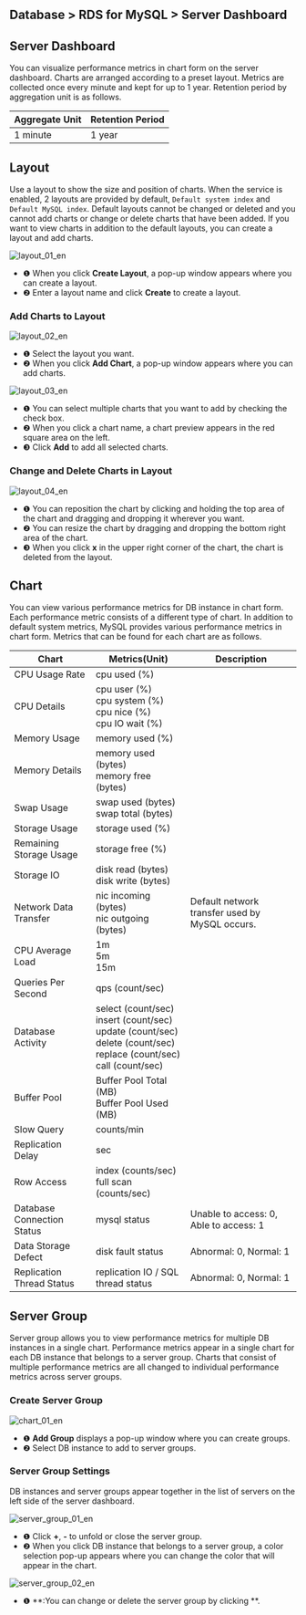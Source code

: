 ## Database > RDS for MySQL > Server Dashboard

## Server Dashboard
You can visualize performance metrics in chart form on the server dashboard. Charts are arranged according to a preset layout. Metrics are collected once every minute and kept for up to 1 year. Retention period by aggregation unit is as follows.

| Aggregate Unit | Retention Period |
|----------------|------------------| 
| 1 minute | 1 year |

## Layout

Use a layout to show the size and position of charts. When the service is enabled, 2 layouts are provided by default, `Default system index` and `Default MySQL index`. Default layouts cannot be changed or deleted and you cannot add charts or change or delete charts that have been added. If you want to view charts in addition to the default layouts, you can create a layout and add charts.

![layout_01_en](https://static-station.ngovc.com/v1/AUTH_3365819a41194e7ca358853f5b2eec52/cdn/prod_rds/mysql/23.04.11/layout_01_en.png)

* ❶ When you click **Create Layout**, a pop-up window appears where you can create a layout.
* ❷ Enter a layout name and click **Create** to create a layout.

### Add Charts to Layout

![layout_02_en](https://static-station.ngovc.com/v1/AUTH_3365819a41194e7ca358853f5b2eec52/cdn/prod_rds/mysql/23.04.11/layout_02_en.png)

* ❶ Select the layout you want.
* ❷ When you click **Add Chart**, a pop-up window appears where you can add charts.

![layout_03_en](https://static-station.ngovc.com/v1/AUTH_3365819a41194e7ca358853f5b2eec52/cdn/prod_rds/mysql/23.04.11/layout_03_en.png)

* ❶ You can select multiple charts that you want to add by checking the check box.
* ❷ When you click a chart name, a chart preview appears in the red square area on the left.
* ❸ Click **Add** to add all selected charts.

### Change and Delete Charts in Layout

![layout_04_en](https://static-station.ngovc.com/v1/AUTH_3365819a41194e7ca358853f5b2eec52/cdn/prod_rds/mysql/23.04.11/layout_04_en.png)

* ❶ You can reposition the chart by clicking and holding the top area of the chart and dragging and dropping it wherever you want.
* ❷ You can resize the chart by dragging and dropping the bottom right area of the chart.
* ❸ When you click **x** in the upper right corner of the chart, the chart is deleted from the layout.

## Chart

You can view various performance metrics for DB instance in chart form. Each performance metric consists of a different type of chart. In addition to default system metrics, MySQL provides various performance metrics in chart form. Metrics that can be found for each chart are as follows.

| Chart                      | Metrics(Unit)                                                                                                                        | Description                                                    |
|----------------------------|--------------------------------------------------------------------------------------------------------------------------------------|----------------------------------------------------------------|
| CPU Usage Rate             | cpu used (%)                                                                                                                         |                                                                |
| CPU Details                | cpu user (%)<br/>cpu system (%)<br/>cpu nice (%)<br/>cpu IO wait (%)                                                                 |                                                                |
| Memory Usage               | memory used (%)                                                                                                                      |                                                                |
| Memory Details             | memory used (bytes)<br/>memory free (bytes)                                                                                          |                                                                |
| Swap Usage                 | swap used (bytes)<br> swap total (bytes)                                                                                             |                                                                |
| Storage Usage              | storage used (%)                                                                                                                     |                                                                |
| Remaining Storage Usage    | storage free (%)                                                                                                                     |                                                                |
| Storage IO                 | disk read (bytes)<br> disk write (bytes)                                                                                             |                                                                |
| Network Data Transfer      | nic incoming (bytes)<br> nic outgoing (bytes)                                                                                        | Default network transfer used by MySQL occurs. |
| CPU Average Load           | 1m<br/>5m<br/>15m                                                                                                                    |                                                                |
| Queries Per Second         | qps (count/sec)                                                                                                                      |                                                                |
| Database Activity          | select (count/sec)<br/>insert (count/sec)<br/>update (count/sec)<br/>delete (count/sec)<br/>replace (count/sec)<br/>call (count/sec) |                                                                |
| Buffer Pool                | Buffer Pool Total (MB)<br/>Buffer Pool Used (MB)                                                                                     |                                                                |
| Slow Query                 | counts/min                                                                                                                           |                                                                |
| Replication Delay          | sec                                                                                                                                  |                                                                |
| Row Access                 | index (counts/sec)<br/>full scan (counts/sec)                                                                                        |                                                                |
| Database Connection Status | mysql status                                                                                                          | Unable to access: 0, Able to access: 1                         |
| Data Storage Defect        | disk fault status                                                                                                                    | Abnormal: 0, Normal: 1                                         |
| Replication Thread Status  | replication IO / SQL thread status                                                                                                   | Abnormal: 0, Normal: 1                                         |

## Server Group

Server group allows you to view performance metrics for multiple DB instances in a single chart. Performance metrics appear in a single chart for each DB instance that belongs to a server group. Charts that consist of multiple performance metrics are all changed to individual performance metrics across server groups.

### Create Server Group

![chart_01_en](https://static-station.ngovc.com/v1/AUTH_3365819a41194e7ca358853f5b2eec52/cdn/prod_rds/mysql/23.04.11/chart_01_en.png)

* ❶ **Add Group** displays a pop-up window where you can create groups.
* ❷ Select DB instance to add to server groups.

### Server Group Settings

DB instances and server groups appear together in the list of servers on the left side of the server dashboard.

![server_group_01_en](https://static-station.ngovc.com/v1/AUTH_3365819a41194e7ca358853f5b2eec52/cdn/prod_rds/mysql/23.04.11/server_group_01_en.png)

* ❶ Click **+**, **-** to unfold or close the server group.
* ❷ When you click DB instance that belongs to a server group, a color selection pop-up appears where you can change the color that will appear in the chart.

![server_group_02_en](https://static-station.ngovc.com/v1/AUTH_3365819a41194e7ca358853f5b2eec52/cdn/prod_rds/mysql/23.04.11/server_group_02_en.png)

* ❶ **:You can change or delete the server group by clicking **.